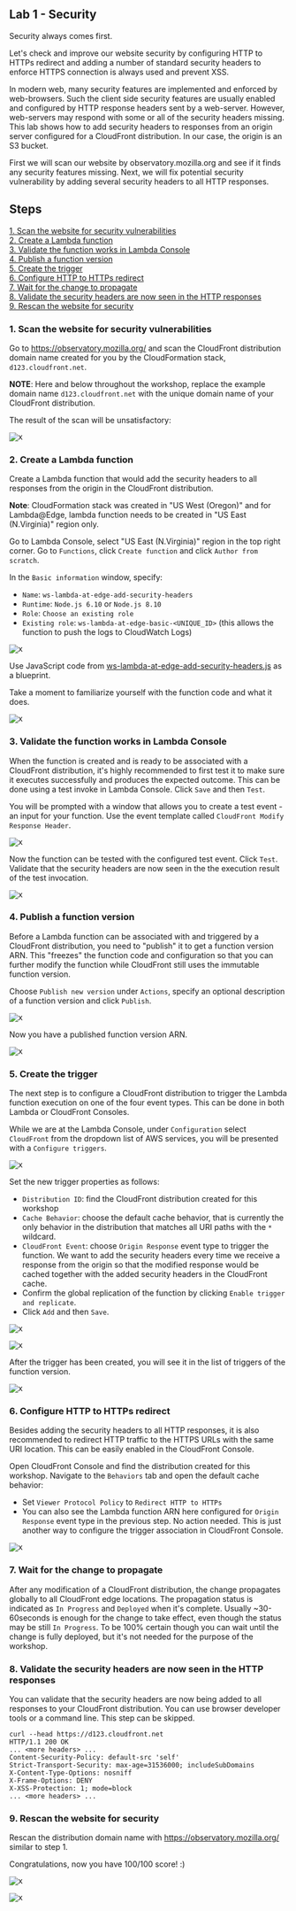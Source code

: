 ## Lab 1 - Security

Security always comes first.

Let's check and improve our website security by configuring HTTP to HTTPs redirect and adding a number of standard security headers to enforce HTTPS connection is always used and prevent XSS.

In modern web, many security features are implemented and enforced by web-browsers. Such the client side security features are usually enabled and configured by HTTP response headers sent by a web-server. However, web-servers may respond with some or all of the security headers missing. This lab shows how to add security headers to responses from an origin server configured for a CloudFront distribution. In our case, the origin is an S3 bucket.

First we will scan our website by observatory.mozilla.org and see if it finds any security features missing. Next, we will fix potential security vulnerability by adding several security headers to all HTTP responses.

## Steps

[1. Scan the website for security vulnerabilities](#1-scan-the-website-for-security-vulnerabilities)  
[2. Create a Lambda function](#2-create-a-lambda-function)  
[3. Validate the function works in Lambda Console](#3-validate-the-function-works-in-lambda-console)  
[4. Publish a function version](#4-publish-a-function-version)  
[5. Create the trigger](#5-create-the-trigger)  
[6. Configure HTTP to HTTPs redirect](#6-configure-http-to-https-redirect)  
[7. Wait for the change to propagate](#7-wait-for-the-change-to-propagate)  
[8. Validate the security headers are now seen in the HTTP responses](#9-validate-the-security-headers-are-now-seen-in-the-http-responses)  
[9. Rescan the website for security](#10-rescan-the-website-for-security)  

### 1. Scan the website for security vulnerabilities

Go to https://observatory.mozilla.org/ and scan the CloudFront distribution domain name created for you by the CloudFormation stack, `d123.cloudfront.net`.

**NOTE**: Here and below throughout the workshop, replace the example domain name `d123.cloudfront.net` with the unique domain name of your CloudFront distribution.

The result of the scan will be unsatisfactory:

<kbd>![x](./img/00-scan-bad-security.png)</kbd>

### 2. Create a Lambda function

Create a Lambda function that would add the security headers to all responses from the origin in the CloudFront distribution.

**Note**: CloudFormation stack was created in "US West (Oregon)" and for Lambda@Edge, lambda function needs to be created in "US East (N.Virginia)" region only.

Go to Lambda Console, select "US East (N.Virginia)" region in the top right corner. Go to `Functions`, click `Create function` and click `Author from scratch`.

In the `Basic information` window, specify:
* `Name`: `ws-lambda-at-edge-add-security-headers`
* `Runtime`: `Node.js 6.10` or `Node.js 8.10`
* `Role`: `Choose an existing role`
* `Existing role`: `ws-lambda-at-edge-basic-<UNIQUE_ID>` (this allows the function to push the logs to CloudWatch Logs)

<kbd>![x](./img/01-create-function.png)</kbd>

Use JavaScript code from [ws-lambda-at-edge-add-security-headers.js](./ws-lambda-at-edge-add-security-headers.js) as a blueprint.

Take a moment to familiarize yourself with the function code and what it does.

<kbd>![x](./img/02-function-createed.png)</kbd>

### 3. Validate the function works in Lambda Console

When the function is created and is ready to be associated with a CloudFront distribution, it's highly recommended to first test it to make sure it executes successfully and produces the expected outcome. This can be done using a test invoke in Lambda Console. Click `Save` and then `Test`.

You will be prompted with a window that allows you to create a test event - an input for your function. Use the event template called `CloudFront Modify Response Header`.

<kbd>![x](./img/03-configure-test-event.png)</kbd>

Now the function can be tested with the configured test event. Click `Test`.
Validate that the security headers are now seen in the the execution result of the test invocation.

<kbd>![x](./img/04-test-invoke-successful.png)</kbd>

### 4. Publish a function version

Before a Lambda function can be associated with and triggered by a CloudFront distribution, you need to "publish" it to get a function version ARN. This "freezes" the function code and configuration so that you can further modify the function while CloudFront still uses the immutable function version.

Choose `Publish new version` under `Actions`, specify an optional description of a function version and click `Publish`.

<kbd>![x](./img/05-publish-new-version.png)</kbd>

Now you have a published function version ARN.

<kbd>![x](./img/06-new-version-published.png)</kbd>

### 5. Create the trigger

The next step is to configure a CloudFront distribution to trigger the Lambda function execution on one of the four event types. This can be done in both Lambda or CloudFront Consoles.

While we are at the Lambda Console, under `Configuration` select `CloudFront` from the dropdown list of AWS services, you will be presented with a `Configure triggers`. 

<kbd>![x](./img/07-add-trigger-0.png)</kbd>

Set the new trigger properties as follows:

* `Distribution ID`: find the CloudFront distribution created for this workshop  
* `Cache Behavior`: choose the default cache behavior, that is currently the only behavior in the distribution that matches all URI paths with the `*` wildcard.  
* `CloudFront Event`: choose `Origin Response` event type to trigger the function. We want to add the security headers every time we receive a response from the origin so that the modified response would be cached together with the added security headers in the CloudFront cache.
* Confirm the global replication of the function by clicking `Enable trigger and replicate`.
* Click `Add` and then `Save`.

<kbd>![x](./img/07-add-trigger-1.png)</kbd>

<kbd>![x](./img/07-add-trigger-2.png)</kbd>

After the trigger has been created, you will see it in the list of triggers of the function version.

<kbd>![x](./img/08-trigger-created.png)</kbd>

### 6. Configure HTTP to HTTPs redirect

Besides adding the security headers to all HTTP responses, it is also recommended to redirect HTTP traffic to the HTTPS URLs with the same URI location. This can be easily enabled in the CloudFront Console.

Open CloudFront Console and find the distribution created for this workshop. Navigate to the `Behaviors` tab and open the default cache behavior:
* Set `Viewer Protocol Policy` to `Redirect HTTP to HTTPs`
* You can also see the Lambda function ARN here configured for `Origin Response` event type in the previous step. No action needed. This is just another way to configure the trigger association in CloudFront Console.

<kbd>![x](./img/09-edit-cb.png)</kbd>

### 7. Wait for the change to propagate

After any modification of a CloudFront distribution, the change propagates globally to all CloudFront edge locations. The propagation status is indicated as `In Progress` and `Deployed` when it's complete. Usually ~30-60seconds is enough for the change to take effect, even though the status may be still `In Progress`. To be 100% certain though you can wait until the change is fully deployed, but it's not needed for the purpose of the workshop.

### 8. Validate the security headers are now seen in the HTTP responses

You can validate that the security headers are now being added to all responses to your CloudFront distribution. You can use browser developer tools or a command line. This step can be skipped.

```
curl --head https://d123.cloudfront.net
HTTP/1.1 200 OK
... <more headers> ...
Content-Security-Policy: default-src 'self'
Strict-Transport-Security: max-age=31536000; includeSubDomains
X-Content-Type-Options: nosniff
X-Frame-Options: DENY
X-XSS-Protection: 1; mode=block
... <more headers> ...
```

### 9. Rescan the website for security

Rescan the distribution domain name with https://observatory.mozilla.org/ similar to step 1.

Congratulations, now you have 100/100 score! :)

<kbd>![x](./img/11-scan-security-good-1.png)</kbd>

<kbd>![x](./img/12-scan-security-goog-2.png)</kbd>
